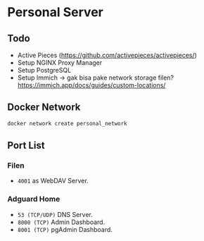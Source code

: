 # Personal Server

## Todo

- Active Pieces (https://github.com/activepieces/activepieces/)
- Setup NGINX Proxy Manager
- Setup PostgreSQL
- Setup Immich -> gak bisa pake network storage filen? https://immich.app/docs/guides/custom-locations/

## Docker Network

```bash
docker network create personal_network
```

## Port List

### Filen

- `4001` as WebDAV Server.

### Adguard Home

- `53 (TCP/UDP)` DNS Server.
- `8000 (TCP)` Admin Dashboard.
- `8001 (TCP)` pgAdmin Dashboard.

